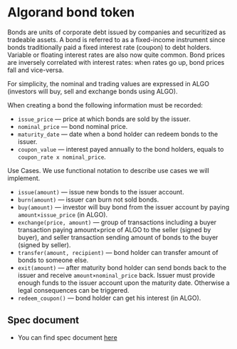 # Algorand bond token

Bonds are units of corporate debt issued by companies and securitized as tradeable assets. A bond is referred to as a fixed-income instrument since bonds traditionally paid a fixed interest rate (coupon) to debt holders. Variable or floating interest rates are also now quite common. Bond prices are inversely correlated with interest rates: when rates go up, bond prices fall and vice-versa. 

For simplicity, the nominal and trading values are expressed in ALGO (investors will buy, sell and exchange bonds using ALGO).

When creating a bond the following information must be recorded:

- `issue_price` — price at which bonds are sold by the issuer.
- `nominal_price` — bond nominal price.
- `maturity_date` — date when a bond holder can redeem bonds to the issuer.
- `coupon_value` — interest payed annually to the bond holders, 
        equals to `coupon_rate x nominal_price`.

Use Cases. We use functional notation to describe use cases we will implement.

- `issue(amount)` — issue new bonds to the issuer account.
- `burn(amount)` — issuer can burn not sold bonds.
- `buy(amount)`  — investor will buy bond from the issuer account by paying 
        `amount×issue_price` (in ALGO).
- `exchange(price, amount)` — group of transactions including a buyer transaction paying amount×price of ALGO to the seller (signed by buyer), and seller transaction sending amount of bonds to the buyer (signed by seller). 
- `transfer(amount, recipient)` — bond holder can transfer amount of bonds to someone else.
- `exit(amount)`  — after maturity bond holder can send bonds back to the issuer and receive `amount×nominal_price`  back. Issuer must provide enough funds to the issuer account upon the maturity date. Otherwise a legal consequences can be triggered.
- `redeem_coupon()`  — bond holder can get his interest (in ALGO).

## Spec document

- You can find spec document [here](https://paper.dropbox.com/doc/Algorand-Bond-Template--BOU8bTQSnmRNk23KK8McWwxXAg-hzI7C681Soo2sr6iyGFzg)
